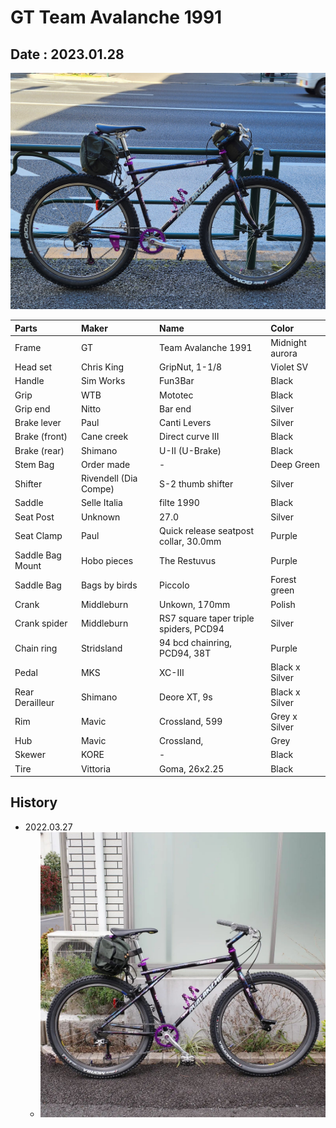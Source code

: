 # GT Team Avalanche 1991

## Date : 2023.01.28

<img src=photo_001.jpg width=640></img>

| Parts  | Maker | Name | Color|
|:-------|:------|:-----|:-----|
| Frame            | GT                    | Team Avalanche 1991                    | Midnight aurora |
| Head set         | Chris King            | GripNut, 1-1/8                         | Violet SV |
| Handle           | Sim Works             | Fun3Bar                                | Black |
| Grip             | WTB                   | Mototec                                | Black |
| Grip end         | Nitto                 | Bar end                                | Silver |
| Brake lever      | Paul                  | Canti Levers                           | Silver |
| Brake (front)    | Cane creek            | Direct curve III                       | Black  |
| Brake (rear)     | Shimano               | U-II (U-Brake)                         | Black  |
| Stem Bag         | Order made            | -                                      | Deep Green |
| Shifter          | Rivendell (Dia Compe) | S-2 thumb shifter                      | Silver |
| Saddle           | Selle Italia          | filte 1990                             | Black  |
| Seat Post        | Unknown               | 27.0                                   | Silver |
| Seat Clamp       | Paul                  | Quick release seatpost collar, 30.0mm  | Purple |
| Saddle Bag Mount | Hobo pieces           | The Restuvus                           | Purple |
| Saddle Bag       | Bags by birds         | Piccolo                                | Forest green |
| Crank            | Middleburn            | Unkown, 170mm                          | Polish |
| Crank spider     | Middleburn            | RS7 square taper triple spiders, PCD94 | Silver |
| Chain ring       | Stridsland            | 94 bcd chainring, PCD94, 38T           | Purple |
| Pedal            | MKS                   | XC-III                                 | Black x Silver |
| Rear Derailleur  | Shimano               | Deore XT, 9s                           | Black x Silver |
| Rim              | Mavic                 | Crossland, 599                         | Grey x Silver |
| Hub              | Mavic                 | Crossland,                             | Grey |
| Skewer           | KORE                  | -                                      | Black |
| Tire             | Vittoria              | Goma, 26x2.25                          | Black |

## History

* 2022.03.27
    * <img src=photo_000.jpg width=640></img>

